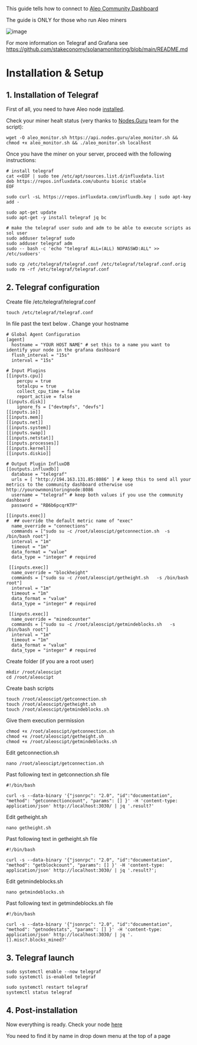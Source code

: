 This guide tells how to connect to [Aleo Community Dashboard](http://194.163.131.85:3000/d/gbRwEaknz/aleo-community-dashboard?orgId=1&refresh=10sz)

The guide is ONLY for those who run Aleo miners 


![image](https://user-images.githubusercontent.com/2911961/126993070-944ba3b9-8233-48d3-9741-e634ac699ab9.png)

For more information on Telegraf and Grafana see https://github.com/stakeconomy/solanamonitoring/blob/main/README.md 


# Installation & Setup
## 1. Installation of Telegraf

First of all, you need to have Aleo node [installed](https://nodes.guru/aleo/setup-guide/). 

Check your miner healt status (very thanks to [Nodes.Guru](https://nodes.guru/aleo/setup-guide/) team for the script):

```
wget -O aleo_monitor.sh https://api.nodes.guru/aleo_monitor.sh && chmod +x aleo_monitor.sh && ./aleo_monitor.sh localhost
```

Once you have the miner on your server, proceed with the following instructions:

```
# install telegraf
cat <<EOF | sudo tee /etc/apt/sources.list.d/influxdata.list
deb https://repos.influxdata.com/ubuntu bionic stable
EOF

sudo curl -sL https://repos.influxdata.com/influxdb.key | sudo apt-key add -

sudo apt-get update
sudo apt-get -y install telegraf jq bc

# make the telegraf user sudo and adm to be able to execute scripts as sol user
sudo adduser telegraf sudo
sudo adduser telegraf adm
sudo -- bash -c 'echo "telegraf ALL=(ALL) NOPASSWD:ALL" >> /etc/sudoers'

sudo cp /etc/telegraf/telegraf.conf /etc/telegraf/telegraf.conf.orig
sudo rm -rf /etc/telegraf/telegraf.conf
```

## 2. Telegraf configuration

Create file /etc/telegraf/telegraf.conf

```
touch /etc/telegraf/telegraf.conf
```

In file past the text below .  Change your hostname

```
# Global Agent Configuration
[agent]
  hostname = "YOUR HOST NAME" # set this to a name you want to identify your node in the grafana dashboard
  flush_interval = "15s"
  interval = "15s"

# Input Plugins
[[inputs.cpu]]
    percpu = true
    totalcpu = true
    collect_cpu_time = false
    report_active = false
[[inputs.disk]]
    ignore_fs = ["devtmpfs", "devfs"]
[[inputs.io]]
[[inputs.mem]]
[[inputs.net]]
[[inputs.system]]
[[inputs.swap]]
[[inputs.netstat]]
[[inputs.processes]]
[[inputs.kernel]]
[[inputs.diskio]]

# Output Plugin InfluxDB
[[outputs.influxdb]]
  database = "telegraf"
  urls = [ "http://194.163.131.85:8086" ] # keep this to send all your metrics to the community dashboard otherwise use http://yourownmonitoringnode:8086
  username = "telegraf" # keep both values if you use the community dashboard
  password = "RB6b6pcqrKTP"

[[inputs.exec]]
#  ## override the default metric name of "exec"
  name_override = "connections"
  commands = ["sudo su -c /root/aleoscipt/getconnection.sh  -s /bin/bash root"]
  interval = "1m"
  timeout = "1m"
  data_format = "value"
  data_type = "integer" # required

 [[inputs.exec]]
  name_override = "blockheight"
  commands = ["sudo su -c /root/aleoscipt/getheight.sh   -s /bin/bash root"]
  interval = "1m"
  timeout = "1m"
  data_format = "value"
  data_type = "integer" # required

 [[inputs.exec]]
  name_override = "minedcounter"
  commands = ["sudo su -c /root/aleoscipt/getmindeblocks.sh   -s /bin/bash root"]
  interval = "1m"
  timeout = "1m"
  data_format = "value"
  data_type = "integer" # required
```


Create folder (if you are a root user)

```
mkdir /root/aleoscipt
cd /root/aleoscipt
```

Create bash scripts 

```
touch /root/aleoscipt/getconnection.sh
touch /root/aleoscipt/getheight.sh
touch /root/aleoscipt/getmindeblocks.sh

```

Give them execution permission

```
chmod +x /root/aleoscipt/getconnection.sh
chmod +x /root/aleoscipt/getheight.sh
chmod +x /root/aleoscipt/getmindeblocks.sh

```

Edit getconnection.sh

```
nano /root/aleoscipt/getconnection.sh
```

Past following text in getconnection.sh file

```
#!/bin/bash

curl -s --data-binary '{"jsonrpc": "2.0", "id":"documentation", "method": "getconnectioncount", "params": [] }' -H 'content-type: application/json' http://localhost:3030/ | jq '.result?'
```

Edit getheight.sh

```
nano getheight.sh
```

Past following text in getheight.sh file

```
#!/bin/bash

curl -s --data-binary '{"jsonrpc": "2.0", "id":"documentation", "method": "getblockcount", "params": [] }' -H 'content-type: application/json' http://localhost:3030/ | jq '.result?';
```

Edit getmindeblocks.sh

```
nano getmindeblocks.sh
```

Past following text in getmindeblocks.sh file

```
#!/bin/bash

curl -s --data-binary '{"jsonrpc": "2.0", "id":"documentation", "method": "getnodestats", "params": [] }' -H 'content-type: application/json' http://localhost:3030/ | jq '.[].misc?.blocks_mined?'

```


## 3. Telegraf launch

```
sudo systemctl enable --now telegraf
sudo systemctl is-enabled telegraf

sudo systemctl restart telegraf
systemctl status telegraf
```

## 4. Post-installation

Now everything is ready. Check your node [here](http://194.163.131.85:3000/d/gbRwEaknz/aleo-community-dashboard?orgId=1&refresh=10sz)

You need to find it by name in drop down menu at the top of a page

